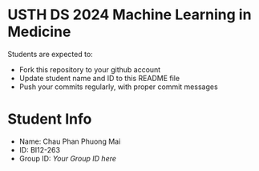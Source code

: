 USTH DS 2024 Machine Learning in Medicine
=====================================================

Students are expected to:

* Fork this repository to your github account
* Update student name and ID to this README file
* Push your commits regularly, with proper commit messages

Student Info
=======================

* Name: Chau Phan Phuong Mai
* ID: BI12-263
* Group ID: *Your Group ID here*

